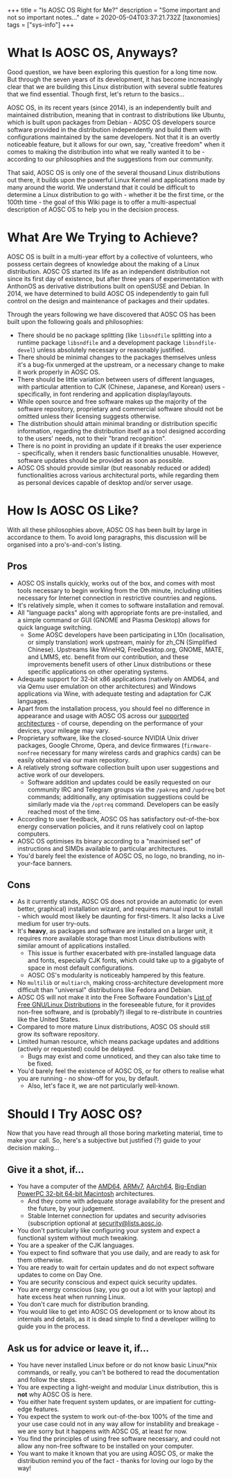 +++
title = "Is AOSC OS Right for Me?"
description = "Some important and not so important notes..."
date = 2020-05-04T03:37:21.732Z
[taxonomies]
tags = ["sys-info"]
+++

# What Is AOSC OS, Anyways?

Good question, we have been exploring this question for a long time now. But through the seven years of its development, it has become increasingly clear that we are building this Linux distribution with several subtle features that we find essential. Though first, let's return to the basics...

AOSC OS, in its recent years (since 2014), is an independently built and maintained distribution, meaning that in contrast to distributions like Ubuntu, which is built upon packages from Debian - AOSC OS developers source software provided in the distribution independently and build them with configurations maintained by the same developers. Not that it is an overtly noticeable feature, but it allows for our own, say, "creative freedom" when it comes to making the distribution into what we really wanted it to be - according to our philosophies and the suggestions from our community.

That said, AOSC OS is only one of the several thousand Linux distributions out there, it builds upon the powerful Linux Kernel and applications made by many around the world. We understand that it could be difficult to determine a Linux distribution to go with - whether it be the first time, or the 100th time - the goal of this Wiki page is to offer a multi-aspectual description of AOSC OS to help you in the decision process.

# What Are We Trying to Achieve?

AOSC OS is built in a multi-year effort by a collective of volunteers, who possess certain degrees of knowledge about the making of a Linux distribution. AOSC OS started its life as an independent distribution not since its first day of existence, but after three years of experimentation with AnthonOS as derivative distributions built on openSUSE and Debian. In 2014, we have determined to build AOSC OS independently to gain full control on the design and maintenance of packages and their updates.

Through the years following we have discovered that AOSC OS has been built upon the following goals and philosophies:

- There should be no package splitting (like `libsndfile` splitting into a runtime package `libsndfile` and a development package `libsndfile-devel`) unless absolutely necessary or reasonably justified.
- There should be minimal changes to the packages themselves unless it's a bug-fix unmerged at the upstream, or a necessary change to make it work properly in AOSC OS.
- There should be little variation between users of different languages, with particular attention to CJK (Chinese, Japanese, and Korean) users - specifically, in font rendering and application display/layouts.
- While open source and free software makes up the majority of the software repository, proprietary and commercial software should not be omitted unless their licensing suggests otherwise.
- The distribution should attain minimal branding or distribution specific information, regarding the distribution itself as a tool designed according to the users' needs, not to their "brand recognition".
- There is no point in providing an update if it breaks the user experience - specifically, when it renders basic functionalities unusable. However, software updates should be provided as soon as possible.
- AOSC OS should provide similar (but reasonably reduced or added) functionalities across various architectural ports, while regarding them as personal devices capable of desktop and/or server usage.

# How Is AOSC OS Like?

With all these philosophies above, AOSC OS has been built by large in accordance to them. To avoid long paragraphs, this discussion will be organised into a pro's-and-con's listing.

## Pros

- AOSC OS installs quickly, works out of the box, and comes with most tools necessary to begin working from the 0th minute, including utilities necessary for Internet connection in restrictive countries and regions.
- It's relatively simple, when it comes to software installation and removal.
- All "language packs" along with appropriate fonts are pre-installed, and a simple command or GUI (GNOME and Plasma Desktop) allows for quick language switching.
	- Some AOSC developers have been participating in L10n (localisation, or simply translation) work upstream, mainly for zh_CN (Simplified Chinese). Upstreams like WineHQ, FreeDesktop.org, GNOME, MATE, and LMMS, etc. benefit from our contribution, and these improvements benefit users of other Linux distributions or these specific applications on other operating systems.
- Adequate support for 32-bit x86 applications (natively on AMD64, and via Qemu user emulation on other architectures) and Windows applications via Wine, with adequate testing and adaptation for CJK languages.
- Apart from the installation process, you should feel no difference in appearance and usage with AOSC OS across our [supported architectures](@/aosc-os/information/arch-specs.md) - of course, depending on the performance of your devices, your mileage may vary.
- Proprietary software, like the closed-source NVIDIA Unix driver packages, Google Chrome, Opera, and device firmwares (`firmware-nonfree` necessary for many wireless cards and graphics cards) can be easily obtained via our main repository.
- A relatively strong software collection built upon user suggestions and active work of our developers.
	- Software addition and updates could be easily requested on our community IRC and Telegram groups via the `/pakreq` and `/updreq` bot commands; additionally, any optimisation suggestions could be similarly made via the `/optreq` command. Developers can be easily reached most of the time.
- According to user feedback, AOSC OS has satisfactory out-of-the-box energy conservation policies, and it runs relatively cool on laptop computers.
- AOSC OS optimises its binary according to a "maximised set" of instructions and SIMDs available to particular architectures.
- You'd barely feel the existence of AOSC OS, no logo, no branding, no in-your-face banners.


## Cons

- As it currently stands, AOSC OS does not provide an automatic (or even better, graphical) installation wizard, and requires manual input to install - which would most likely be daunting for first-timers. It also lacks a Live medium for user try-outs.
- It's **heavy**, as packages and software are installed on a larger unit, it requires more available storage than most Linux distributions with similar amount of applications installed.
	- This issue is further exacerbated with pre-installed language data and fonts, especially CJK fonts, which could take up to a gigabyte of space in most default configurations.
	- AOSC OS's modularity is noticeably hampered by this feature.
- No `multilib` or `multiarch`, making cross-architecture development more difficult than "universal" distributions like Fedora and Debian.
- AOSC OS will not make it into the Free Software Foundation's [List of Free GNU/Linux Distributions](https://www.gnu.org/distros/free-distros.en.html) in the foreseeable future, for it provides non-free software, and is (probably?) illegal to re-distribute in countries like the United States.
- Compared to more mature Linux distributions, AOSC OS should still grow its software repository.
- Limited human resource, which means package updates and additions (actively or requested) could be delayed.
	- Bugs may exist and come unnoticed, and they can also take time to be fixed.
- You'd barely feel the existence of AOSC OS, or for others to realise what you are running - no show-off for you, by default.
	- Also, let's face it, we are not particularly well-known.

# Should I Try AOSC OS?

Now that you have read through all those boring marketing material, time to make your call. So, here's a subjective but justified (?) guide to your decision making...

## Give it a shot, if...

- You have a computer of the [AMD64](@/aosc-os/installation/sysreq/amd64-notes-sysreq.md), [ARMv7](@/aosc-os/installation/sysreq/arm-notes-sysreq.md), [AArch64](@/aosc-os/installation/sysreq/arm-notes-sysreq.md), [Big-Endian PowerPC 32-bit 64-bit Macintosh](@/aosc-os/installation/sysreq/powermac-notes-sysreq.md) architectures.
	- And they come with adequate storage availability for the present and the future, by your judgement.
	- Stable Internet connection for updates and security advisories (subscription optional at [security@lists.aosc.io](mailto:security@lists.aosc.io).
- You don't particularly like configuring your system and expect a functional system without much tweaking.
- You are a speaker of the CJK languages.
- You expect to find software that you use daily, and are ready to ask for them otherwise.
- You are ready to wait for certain updates and do not expect software updates to come on Day One.
- You are security conscious and expect quick security updates.
- You are energy conscious (say, you go out a lot with your laptop) and hate excess heat when running Linux.
- You don't care much for distribution branding.
- You would like to get into AOSC OS development or to know about its internals and details, as it is dead simple to find a developer willing to guide you in the process.

## Ask us for advice or leave it, if...

- You have never installed Linux before or do not know basic Linux/\*nix commands, or really, you can't be bothered to read the documentation and follow the steps.
- You are expecting a light-weight and modular Linux distribution, this is **not** why AOSC OS is here.
- You either hate frequent system updates, or are impatient for cutting-edge features.
- You expect the system to work out-of-the-box 100% of the time and your use case could not in any way allow for instability and breakage - we are sorry but it happens with AOSC OS, at least for now.
- You find the principles of using free software necessary, and could not allow any non-free software to be installed on your computer.
- You want to make it known that you are using AOSC OS, or make the distribution remind you of the fact - thanks for loving our logo by the way!
